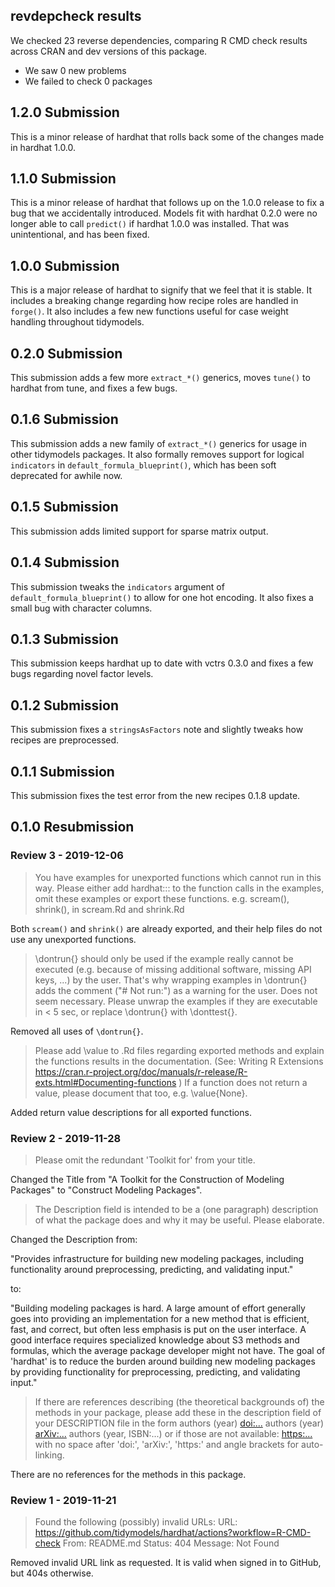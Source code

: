 ## revdepcheck results

We checked 23 reverse dependencies, comparing R CMD check results across CRAN and dev versions of this package.

 * We saw 0 new problems
 * We failed to check 0 packages

## 1.2.0 Submission

This is a minor release of hardhat that rolls back some of the changes made in
hardhat 1.0.0.

## 1.1.0 Submission

This is a minor release of hardhat that follows up on the 1.0.0 release to fix
a bug that we accidentally introduced. Models fit with hardhat 0.2.0 were no
longer able to call `predict()` if hardhat 1.0.0 was installed. That was
unintentional, and has been fixed.

## 1.0.0 Submission

This is a major release of hardhat to signify that we feel that it is stable. It includes a breaking change regarding how recipe roles are handled in `forge()`. It also includes a few new functions useful for case weight handling throughout tidymodels.
 
## 0.2.0 Submission

This submission adds a few more `extract_*()` generics, moves `tune()` to hardhat from tune, and fixes a few bugs.

## 0.1.6 Submission

This submission adds a new family of `extract_*()` generics for usage in other tidymodels packages. It also formally removes support for logical `indicators` in `default_formula_blueprint()`, which has been soft deprecated for awhile now.

## 0.1.5 Submission

This submission adds limited support for sparse matrix output.

## 0.1.4 Submission

This submission tweaks the `indicators` argument of `default_formula_blueprint()` to allow for one hot encoding. It also fixes a small bug with character columns.

## 0.1.3 Submission

This submission keeps hardhat up to date with vctrs 0.3.0 and fixes a few bugs
regarding novel factor levels.

## 0.1.2 Submission

This submission fixes a `stringsAsFactors` note and slightly tweaks how recipes are preprocessed.

## 0.1.1 Submission

This submission fixes the test error from the new recipes 0.1.8 update.

## 0.1.0 Resubmission

### Review 3 - 2019-12-06

> You have examples for unexported functions which cannot run in this way.
Please either add hardhat::: to the function calls in the examples, omit
these examples or export these functions. e.g. scream(), shrink(), in
scream.Rd and shrink.Rd

Both `scream()` and `shrink()` are already exported, and their help files do not use any unexported functions.

> \dontrun{} should only be used if the example really cannot be executed
(e.g. because of missing additional software, missing API keys, ...) by
the user. That's why wrapping examples in \dontrun{} adds the comment
("# Not run:") as a warning for the user.
Does not seem necessary.
Please unwrap the examples if they are executable in < 5 sec, or replace
\dontrun{} with \donttest{}.

Removed all uses of `\dontrun{}`.

> Please add \value to .Rd files regarding exported methods and explain
the functions results in the documentation.
(See: Writing R Extensions
<https://cran.r-project.org/doc/manuals/r-release/R-exts.html#Documenting-functions>
)
If a function does not return a value, please document that too, e.g.
\value{None}.

Added return value descriptions for all exported functions.

### Review 2 - 2019-11-28

> Please omit the redundant 'Toolkit for' from your title.

Changed the Title from "A Toolkit for the Construction of Modeling Packages" to "Construct Modeling Packages".

> The Description field is intended to be a (one paragraph) description
of what the package does and why it may be useful. Please elaborate.

Changed the Description from:

"Provides infrastructure for building new modeling packages, including functionality around preprocessing, predicting, and validating input."

to:

"Building modeling packages is hard. A large amount of effort generally goes into providing an implementation for a new method that is efficient, fast, and correct, but often less emphasis is put on the user interface. A good interface requires specialized knowledge about S3 methods and formulas, which the average package developer might not have. The goal of 'hardhat' is to reduce the burden around building new modeling packages by providing functionality for preprocessing, predicting, and validating input."

> If there are references describing (the theoretical backgrounds of) the
methods in your package, please add these in the description field of
your DESCRIPTION file in the form
authors (year) <doi:...>
authors (year) <arXiv:...>
authors (year, ISBN:...)
or if those are not available: <https:...>
with no space after 'doi:', 'arXiv:', 'https:' and angle brackets for
auto-linking.

There are no references for the methods in this package.

### Review 1 - 2019-11-21

> Found the following (possibly) invalid URLs:
     URL: https://github.com/tidymodels/hardhat/actions?workflow=R-CMD-check
       From: README.md
       Status: 404
       Message: Not Found

Removed invalid URL link as requested. It is valid when signed in to GitHub,
but 404s otherwise.
